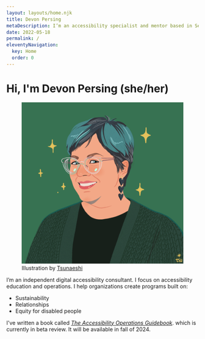 ```yaml
---
layout: layouts/home.njk
title: Devon Persing
metaDescription: I’m an accessibility specialist and mentor based in Seattle, WA, USA.
date: 2022-05-18
permalink: /
eleventyNavigation:
  key: Home
  order: 0
---
```

# Hi, I'm Devon Persing (she/her)

<figure class="portrait">
  <img src="/static/img/1724.png" alt="Flat color illustration of Devon Persing. She is a white woman with short hair with teal highlights. She is wearing a chunky green cardigan, black heart dangling earrings, and glasses with clear frames.">
  <figcaption>Illustration by <a href="https://covatar.com/collections/tsunaeshis-style">Tsunaeshi</a></figcaption>
</figure>

I’m an independent digital accessibility consultant. I focus on accessibility education and operations. I help organizations create programs built on:

-  Sustainability
- Relationships
- Equity for disabled people

I've written a book called _[The Accessibility Operations Guidebook](/book/)_. which is currently in beta review. It will be available in fall of 2024.
